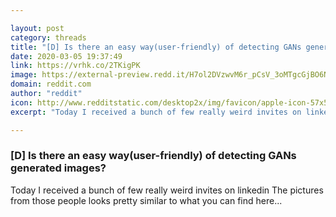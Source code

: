 ```yaml
---

layout: post
category: threads
title: "[D] Is there an easy way(user-friendly) of detecting GANs generated images?"
date: 2020-03-05 19:37:49
link: https://vrhk.co/2TKigPK
image: https://external-preview.redd.it/H7ol2DVzwvM6r_pCsV_3oMTgcGjBO6Nlto8Q4uA-C9Y.jpg?width=1024&height=536.12565445&auto=webp&crop=1024:536.12565445,smart&s=cc89b29d622af9dda1aeb494da8e6084e4c3609d
domain: reddit.com
author: "reddit"
icon: http://www.redditstatic.com/desktop2x/img/favicon/apple-icon-57x57.png
excerpt: "Today I received a bunch of few really weird invites on linkedin The pictures from those people looks pretty similar to what you can find here..."

---
```


### [D] Is there an easy way(user-friendly) of detecting GANs generated images?

Today I received a bunch of few really weird invites on linkedin The pictures from those people looks pretty similar to what you can find here...
